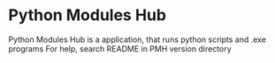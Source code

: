 # Python Modules Hub

Python Modules Hub is a application, that runs python scripts and .exe programs
For help, search README in PMH version directory
